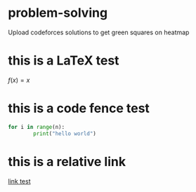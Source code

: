 # problem-solving
Upload codeforces solutions to get green squares on heatmap

# this is a LaTeX test
$f(x) = x$

# this is a code fence test
```py
for i in range(n):
        print("hello world")
```

# this is a relative link
[link test](/codeforces/1200/1738b.cpp)

